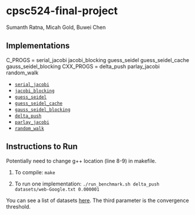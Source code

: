 # cpsc524-final-project

Sumanth Ratna, Micah Gold, Buwei Chen

## Implementations

C_PROGS = serial_jacobi jacobi_blocking guess_seidel guess_seidel_cache gauss_seidel_blocking
CXX_PROGS = delta_push parlay_jacobi random_walk

- [`serial_jacobi`](./serial_jacobi.c)
- [`jacobi_blocking`](./jacobi_blocking.c)
- [`guess_seidel`](./guess_seidel.c)
- [`guess_seidel_cache`](./guess_seidel_cache.c)
- [`gauss_seidel_blocking`](./gauss_seidel_blocking.c)
- [`delta_push`](./delta_push.cpp)
- [`parlay_jacobi`](./parlay_jacobi.cpp)
- [`random_walk`](./random_walk.cpp)

## Instructions to Run

Potentially need to change g++ location (line 8-9) in makefile.

1. To compile: `make`

2. To run one implementation: `./run_benchmark.sh delta_push datasets/web-Google.txt 0.000001`

You can see a list of datasets [here](./datasets/). The third parameter is the convergence threshold. 
